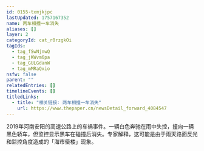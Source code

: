 ```yaml
---
id: 0155-txmjkjpc
lastUpdated: 1757167352
name: 两车相撞一车消失
aliases: []
layer: 2
categoryId: cat_r0rzgkOi
tagIds:
  - tag_fSwNjnwQ
  - tag_jKWvm6pa
  - tag_GULGdanW
  - tag_mMRaQxio
nsfw: false
parent: ""
relatedEntries: []
timelineEvents: []
titledLinks:
  - title: "相关链接: 两车相撞一车消失"
    url: https://www.thepaper.cn/newsDetail_forward_4084547
---
```


2019年河南安阳的高速公路上的车祸事件。一辆白色奔驰在雨中失控，撞向一辆黑色轿车，但监控显示黑车在碰撞后消失。专家解释，这可能是由于雨天路面反光和监控角度造成的「海市蜃楼」现象。